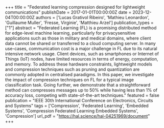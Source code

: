+++
title = "Federated learning compression designed for lightweight communications"
publishDate = 2017-01-01T00:00:00Z
date = 2023-12-04T00:00:00Z
authors = ['Lucas Grativol Ribeiro', 'Mathieu Leonardon', 'Guillaume Muller', 'Fresse, Virginie', 'Matthieu Arzel']
publication_types = ["1"]
abstract = "Federated Learning (FL) is a promising distributed method for edge-level machine learning, particularly for privacysensitive applications such as those in military and medical domains, where client data cannot be shared or transferred to a cloud computing server. In many use-cases, communication cost is a major challenge in FL due to its natural intensive network usage. Client devices, such as smartphones or Internet of Things (IoT) nodes, have limited resources in terms of energy, computation, and memory. To address these hardware constraints, lightweight models and compression techniques such as pruning and quantization are commonly adopted in centralised paradigms. In this paper, we investigate the impact of compression techniques on FL for a typical image classification task. Going further, we demonstrate that a straightforward method can compresses messages up to 50% while having less than 1% of accuracy loss, competing with state-of-the-art techniques."
featured = false
publication = "IEEE 30th International Conference on Electronics, Circuits and Systems"
tags = ['Compression', 'Federated Learning', 'Embedded Systems', 'Compression Federated Learning Embedded Systems', 'Compression']
url_pdf = "https://hal.science/hal-04251969/document"
+++
